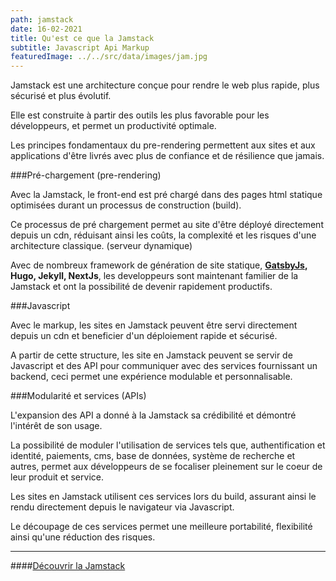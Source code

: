 ```yaml
---
path: jamstack
date: 16-02-2021
title: Qu'est ce que la Jamstack
subtitle: Javascript Api Markup
featuredImage: ../../src/data/images/jam.jpg
---
```


Jamstack est une architecture conçue pour rendre le web plus rapide, plus sécurisé et plus évolutif.

Elle est construite à partir des outils les plus favorable pour les développeurs, et permet un productivité optimale.

Les principes fondamentaux du pre-rendering permettent aux sites et aux applications d'être livrés avec plus de confiance et de résilience que jamais.

###Pré-chargement (pre-rendering)

Avec la Jamstack, le front-end est pré chargé dans des pages html statique optimisées durant un processus de construction (build).

Ce processus de pré chargement permet au site d'être déployé directement depuis un cdn, réduisant ainsi les coûts, la complexité et les risques d'une architecture classique. (serveur dynamique)

Avec de nombreux framework de génération de site statique, **[GatsbyJs](https://blog.erwanel.com/gatsby), Hugo, Jekyll, NextJs**, les developpeurs sont maintenant familier de la Jamstack et ont la possibilité de devenir rapidement productifs.

###Javascript

Avec le markup, les sites en Jamstack peuvent être servi directement depuis un cdn et beneficier d'un déploiement rapide et sécurisé.

A partir de cette structure, les site en Jamstack peuvent se servir de Javascript et des API pour communiquer avec des services fournissant un backend, ceci permet une expérience modulable et personnalisable.

###Modularité et services (APIs)

L'expansion des API a donné à la Jamstack sa crédibilité et démontré l'intérêt de son usage.

La possibilité de moduler l'utilisation de services tels que, authentification et identité, paiements, cms, base de données, système de recherche et autres, permet aux développeurs de se focaliser pleinement sur le coeur de leur produit et service.

Les sites en Jamstack utilisent ces services lors du build, assurant ainsi le rendu directement depuis le navigateur via Javascript.

Le découpage de ces services permet une meilleure portabilité, flexibilité ainsi qu'une réduction des risques.

---

####[Découvrir la Jamstack](https://jamstack.org/)
